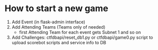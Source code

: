 # How to start a new game
1. Add Event (in flask-admin interface)
2. Add Attending Teams (Teams only of needed)
    - first Attending Team for each event gets Subnet 1 and so on
3. Add Challenges: ctfdbapi/reset_db1.py or ctfdbapi/game0.py script to upload scorebot scripts and service info to DB

